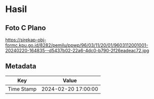 # Hasil

## Foto C Plano

https://sirekap-obj-formc.kpu.go.id/8282/pemilu/ppwp/96/03/11/20/01/9603112001001-20240220-164835--d5437b02-22a6-4dc0-b790-2f26eadeac72.jpg


## Metadata

| Key        | Value               |
| ---------- | ------------------- |
| Time Stamp | 2024-02-20 17:00:00 |



